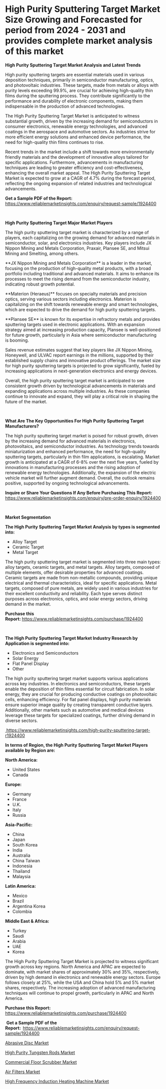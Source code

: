 <p><h1>High Purity Sputtering Target Market Size Growing and Forecasted for period from 2024 - 2031 and provides complete market analysis of this market</h1></p><p><strong>High Purity Sputtering Target Market Analysis and Latest Trends</strong></p>
<p><p>High purity sputtering targets are essential materials used in various deposition techniques, primarily in semiconductor manufacturing, optics, and photovoltaic industries. These targets, made from metals or alloys with purity levels exceeding 99.9%, are crucial for achieving high-quality thin films during the sputtering process. They contribute significantly to the performance and durability of electronic components, making them indispensable in the production of advanced technologies.</p><p>The High Purity Sputtering Target Market is anticipated to witness substantial growth, driven by the increasing demand for semiconductors in consumer electronics, renewable energy technologies, and advanced coatings in the aerospace and automotive sectors. As industries strive for more efficient energy solutions and enhanced device performance, the need for high-quality thin films continues to rise.</p><p>Recent trends in the market include a shift towards more environmentally friendly materials and the development of innovative alloys tailored for specific applications. Furthermore, advancements in manufacturing techniques are leading to greater efficiency and cost-effectiveness, enhancing the overall market appeal. The High Purity Sputtering Target Market is expected to grow at a CAGR of 4.7% during the forecast period, reflecting the ongoing expansion of related industries and technological advancements.</p></p>
<p><strong>Get a Sample PDF of the Report:&nbsp;</strong> <a href="https://www.reliablemarketinsights.com/enquiry/request-sample/1924400?utm_campaign=1575&utm_medium=2&utm_source=Github&utm_content=ia&utm_term=24102024&utm_id=high-purity-sputtering-target">https://www.reliablemarketinsights.com/enquiry/request-sample/1924400</a></p>
<p>&nbsp;</p>
<p><strong>High Purity Sputtering Target Major Market Players</strong></p>
<p><p>The high purity sputtering target market is characterized by a range of players, each capitalizing on the growing demand for advanced materials in semiconductor, solar, and electronics industries. Key players include JX Nippon Mining and Metals Corporation, Praxair, Plansee SE, and Mitsui Mining and Smelting, among others.</p><p>**JX Nippon Mining and Metals Corporation** is a leader in the market, focusing on the production of high-quality metal products, with a broad portfolio including traditional and advanced materials. It aims to enhance its processes to meet the rising demand from the semiconductor industry, indicating robust growth potential.</p><p>**Materion (Heraeus)** focuses on specialty materials and precision optics, serving various sectors including electronics. Materion is capitalizing on the shift towards renewable energy and smart technologies, which are expected to drive the demand for high purity sputtering targets.</p><p>**Plansee SE** is known for its expertise in refractory metals and provides sputtering targets used in electronic applications. With an expansion strategy aimed at increasing production capacity, Plansee is well-positioned for future growth, particularly in Asia where semiconductor manufacturing is booming.</p><p>Sales revenue estimates suggest that key players like JX Nippon Mining, Honeywell, and ULVAC report earnings in the millions, supported by their established supply chains and innovative product offerings. The market size for high purity sputtering targets is projected to grow significantly, fueled by increasing applications in next-generation electronics and energy devices.</p><p>Overall, the high purity sputtering target market is anticipated to see consistent growth driven by technological advancements in materials and expanding applications across multiple industries. As these companies continue to innovate and expand, they will play a critical role in shaping the future of the market.</p></p>
<p>&nbsp;</p>
<p><strong>What Are The Key Opportunities For High Purity Sputtering Target Manufacturers?</strong></p>
<p><p>The high purity sputtering target market is poised for robust growth, driven by the increasing demand for advanced materials in electronics, photovoltaics, and semiconductor industries. As technology trends towards miniaturization and enhanced performance, the need for high-quality sputtering targets, particularly in thin film applications, is escalating. Market growth is anticipated at a CAGR of 6-8% over the next five years, fueled by innovations in manufacturing processes and the rising adoption of renewable energy technologies. Additionally, the expansion of the electric vehicle market will further augment demand. Overall, the outlook remains positive, supported by ongoing technological advancements.</p></p>
<p><strong>Inquire or Share Your Questions If Any Before Purchasing This Report:</strong> <a href="https://www.reliablemarketinsights.com/enquiry/pre-order-enquiry/1924400?utm_campaign=1575&utm_medium=2&utm_source=Github&utm_content=ia&utm_term=24102024&utm_id=high-purity-sputtering-target">https://www.reliablemarketinsights.com/enquiry/pre-order-enquiry/1924400</a></p>
<p>&nbsp;</p>
<p><strong>Market Segmentation</strong></p>
<p><strong>The High Purity Sputtering Target Market Analysis by types is segmented into:</strong></p>
<p><ul><li>Alloy Target</li><li>Ceramic Target</li><li>Metal Target</li></ul></p>
<p><p>The high purity sputtering target market is segmented into three main types: alloy targets, ceramic targets, and metal targets. Alloy targets, composed of multiple elements, offer desirable properties for advanced coatings. Ceramic targets are made from non-metallic compounds, providing unique electrical and thermal characteristics, ideal for specific applications. Metal targets, composed of pure metals, are widely used in various industries for their excellent conductivity and reliability. Each type serves distinct purposes across electronics, optics, and solar energy sectors, driving demand in the market.</p></p>
<p><strong>Purchase this Report:&nbsp;</strong><a href="https://www.reliablemarketinsights.com/purchase/1924400?utm_campaign=1575&utm_medium=2&utm_source=Github&utm_content=ia&utm_term=24102024&utm_id=high-purity-sputtering-target">https://www.reliablemarketinsights.com/purchase/1924400</a></p>
<p>&nbsp;</p>
<p><strong>The High Purity Sputtering Target Market Industry Research by Application is segmented into:</strong></p>
<p><ul><li>Electronics and Semiconductors</li><li>Solar Energy</li><li>Flat Panel Display</li><li>Other</li></ul></p>
<p><p>The high purity sputtering target market supports various applications across key industries. In electronics and semiconductors, these targets enable the deposition of thin films essential for circuit fabrication. In solar energy, they are crucial for producing conductive coatings on photovoltaic cells, enhancing efficiency. For flat panel displays, high purity materials ensure superior image quality by creating transparent conductive layers. Additionally, other markets such as automotive and medical devices leverage these targets for specialized coatings, further driving demand in diverse sectors.</p></p>
<p><a href="https://www.reliablemarketinsights.com/high-purity-sputtering-target-r1924400?utm_campaign=1575&utm_medium=2&utm_source=Github&utm_content=ia&utm_term=24102024&utm_id=high-purity-sputtering-target">&nbsp;https://www.reliablemarketinsights.com/high-purity-sputtering-target-r1924400</a></p>
<p><strong>In terms of Region, the High Purity Sputtering Target Market Players available by Region are:</strong></p>
<p>
    <p> <strong> North America: </strong>
        <ul>
            <li>United States</li>
            <li>Canada</li>
        </ul>
        </p> 
    <p> <strong> Europe: </strong>
        <ul>
            <li>Germany</li>
            <li>France</li>
            <li>U.K.</li>
            <li>Italy</li>
            <li>Russia</li>
        </ul>
        </p> 
    <p> <strong> Asia-Pacific: </strong>
        <ul>
            <li>China</li>
            <li>Japan</li>
            <li>South Korea</li>
            <li>India</li>
            <li>Australia</li>
            <li>China Taiwan</li>
            <li>Indonesia</li>
            <li>Thailand</li>
            <li>Malaysia</li>
        </ul>
        </p> 
    <p> <strong> Latin America: </strong>
        <ul>
            <li>Mexico</li>
            <li>Brazil</li>
            <li>Argentina Korea</li>
            <li>Colombia</li>
        </ul>
        </p> 
    <p> <strong> Middle East & Africa: </strong>
        <ul>
            <li>Turkey</li>
            <li>Saudi</li>
            <li>Arabia</li>
            <li>UAE</li>
            <li>Korea</li>
        </ul>
    </p>
    </p>
<p><p>The High Purity Sputtering Target Market is projected to witness significant growth across key regions. North America and APAC are expected to dominate, with market shares of approximately 30% and 35%, respectively, driven by high demand in electronics and renewable energy sectors. Europe follows closely at 25%, while the USA and China hold 5% and 5% market shares, respectively. The increasing adoption of advanced manufacturing techniques will continue to propel growth, particularly in APAC and North America.</p></p>
<p><strong>Purchase this Report: </strong><a href="https://www.reliablemarketinsights.com/purchase/1924400?utm_campaign=1575&utm_medium=2&utm_source=Github&utm_content=ia&utm_term=24102024&utm_id=high-purity-sputtering-target">https://www.reliablemarketinsights.com/purchase/1924400</a></p>
<p>&nbsp;<strong>Get a Sample PDF of the Report:&nbsp;&nbsp;</strong><a href="https://www.reliablemarketinsights.com/enquiry/request-sample/1924400?utm_campaign=1575&utm_medium=2&utm_source=Github&utm_content=ia&utm_term=24102024&utm_id=high-purity-sputtering-target">https://www.reliablemarketinsights.com/enquiry/request-sample/1924400</a></p>
<p><strong></strong></p>
<p><p><a href="https://www.linkedin.com/pulse/global-abrasive-disc-market-landscape-future-trends-strategic-ket3f?utm_campaign=1575&utm_medium=2&utm_source=Github&utm_content=ia&utm_term=24102024&utm_id=high-purity-sputtering-target">Abrasive Disc Market</a></p><p><a href="https://github.com/MarciaRunte/Market-Research-Report-List-1/blob/main/high-purity-tungsten-rods-market.md?utm_campaign=1575&utm_medium=2&utm_source=Github&utm_content=ia&utm_term=24102024&utm_id=high-purity-sputtering-target">High Purity Tungsten Rods Market</a></p><p><a href="https://issuu.com/reportprime-2/docs/commercial-floor-scrubber-market-si_f47e236a764262?utm_campaign=1575&utm_medium=2&utm_source=Github&utm_content=ia&utm_term=24102024&utm_id=high-purity-sputtering-target">Commercial Floor Scrubber Market</a></p><p><a href="https://www.linkedin.com/pulse/air-filters-market-global-regional-analysis-focus-region-country-level-121pf?utm_campaign=1575&utm_medium=2&utm_source=Github&utm_content=ia&utm_term=24102024&utm_id=high-purity-sputtering-target">Air Filters Market</a></p><p><a href="https://www.linkedin.com/pulse/high-frequency-induction-heating-machine-market-forecasts-trends-v9mcf?utm_campaign=1575&utm_medium=2&utm_source=Github&utm_content=ia&utm_term=24102024&utm_id=high-purity-sputtering-target">High Frequency Induction Heating Machine Market</a></p></p>
